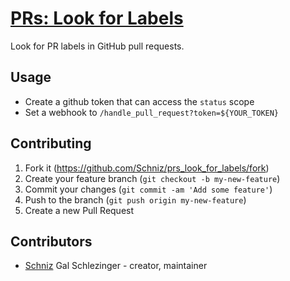 # [PRs: Look for Labels](https://github.com/Schniz/prs_look_for_labels)

Look for PR labels in GitHub pull requests.

## Usage

* Create a github token that can access the `status` scope
* Set a webhook to `/handle_pull_request?token=${YOUR_TOKEN}`

## Contributing

1. Fork it (<https://github.com/Schniz/prs_look_for_labels/fork>)
2. Create your feature branch (`git checkout -b my-new-feature`)
3. Commit your changes (`git commit -am 'Add some feature'`)
4. Push to the branch (`git push origin my-new-feature`)
5. Create a new Pull Request

## Contributors

- [Schniz](https://github.com/Schniz) Gal Schlezinger - creator, maintainer
